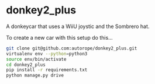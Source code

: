 # donkey2_plus

A donkeycar that uses a WiiU joystic and the Sombrero hat.


To create a new car with this setup do this...
```bash
git clone git@github.com:autorope/donkey2_plus.git
virtualenv env --python=python3
source env/bin/activate
cd donkey2_plus
pip install -r requirements.txt
python manage.py drive
```
